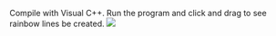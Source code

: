 Compile with Visual C++. Run the program and click and drag to see rainbow lines be created.
<img src="https://d26dzxoao6i3hh.cloudfront.net/items/0w1V1o3D0S43342h450L/rainbowlines.png">
